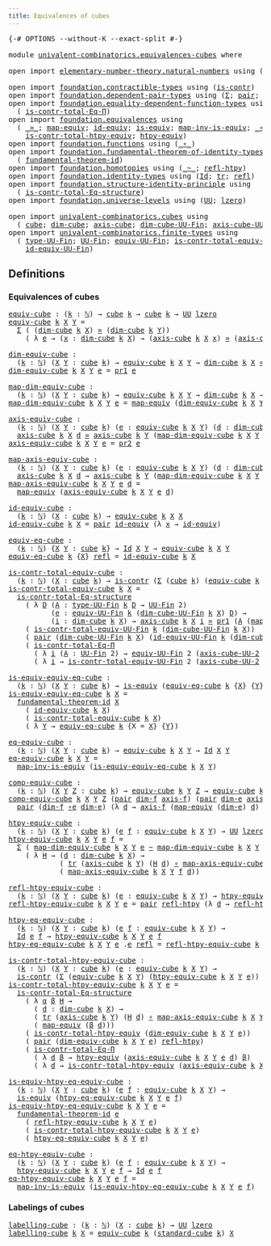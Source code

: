 ```yaml
---
title: Equivalences of cubes
---
```


<pre class="Agda"><a id="47" class="Symbol">{-#</a> <a id="51" class="Keyword">OPTIONS</a> <a id="59" class="Pragma">--without-K</a> <a id="71" class="Pragma">--exact-split</a> <a id="85" class="Symbol">#-}</a>

<a id="90" class="Keyword">module</a> <a id="97" href="univalent-combinatorics.equivalences-cubes.html" class="Module">univalent-combinatorics.equivalences-cubes</a> <a id="140" class="Keyword">where</a>

<a id="147" class="Keyword">open</a> <a id="152" class="Keyword">import</a> <a id="159" href="elementary-number-theory.natural-numbers.html" class="Module">elementary-number-theory.natural-numbers</a> <a id="200" class="Keyword">using</a> <a id="206" class="Symbol">(</a><a id="207" href="elementary-number-theory.natural-numbers.html#1530" class="Datatype">ℕ</a><a id="208" class="Symbol">;</a> <a id="210" href="elementary-number-theory.natural-numbers.html#1551" class="InductiveConstructor">zero-ℕ</a><a id="216" class="Symbol">;</a> <a id="218" href="elementary-number-theory.natural-numbers.html#1564" class="InductiveConstructor">succ-ℕ</a><a id="224" class="Symbol">)</a>

<a id="227" class="Keyword">open</a> <a id="232" class="Keyword">import</a> <a id="239" href="foundation.contractible-types.html" class="Module">foundation.contractible-types</a> <a id="269" class="Keyword">using</a> <a id="275" class="Symbol">(</a><a id="276" href="foundation-core.contractible-types.html#1006" class="Function">is-contr</a><a id="284" class="Symbol">)</a>
<a id="286" class="Keyword">open</a> <a id="291" class="Keyword">import</a> <a id="298" href="foundation.dependent-pair-types.html" class="Module">foundation.dependent-pair-types</a> <a id="330" class="Keyword">using</a> <a id="336" class="Symbol">(</a><a id="337" href="foundation-core.dependent-pair-types.html#515" class="Record">Σ</a><a id="338" class="Symbol">;</a> <a id="340" href="foundation-core.dependent-pair-types.html#588" class="InductiveConstructor">pair</a><a id="344" class="Symbol">;</a> <a id="346" href="foundation-core.dependent-pair-types.html#605" class="Field">pr1</a><a id="349" class="Symbol">;</a> <a id="351" href="foundation-core.dependent-pair-types.html#617" class="Field">pr2</a><a id="354" class="Symbol">)</a>
<a id="356" class="Keyword">open</a> <a id="361" class="Keyword">import</a> <a id="368" href="foundation.equality-dependent-function-types.html" class="Module">foundation.equality-dependent-function-types</a> <a id="413" class="Keyword">using</a>
  <a id="421" class="Symbol">(</a> <a id="423" href="foundation.equality-dependent-function-types.html#1031" class="Function">is-contr-total-Eq-Π</a><a id="442" class="Symbol">)</a>
<a id="444" class="Keyword">open</a> <a id="449" class="Keyword">import</a> <a id="456" href="foundation.equivalences.html" class="Module">foundation.equivalences</a> <a id="480" class="Keyword">using</a>
  <a id="488" class="Symbol">(</a> <a id="490" href="foundation-core.equivalences.html#1621" class="Function Operator">_≃_</a><a id="493" class="Symbol">;</a> <a id="495" href="foundation-core.equivalences.html#1821" class="Function">map-equiv</a><a id="504" class="Symbol">;</a> <a id="506" href="foundation-core.equivalences.html#2494" class="Function">id-equiv</a><a id="514" class="Symbol">;</a> <a id="516" href="foundation-core.equivalences.html#1556" class="Function">is-equiv</a><a id="524" class="Symbol">;</a> <a id="526" href="foundation-core.equivalences.html#4187" class="Function">map-inv-is-equiv</a><a id="542" class="Symbol">;</a> <a id="544" href="foundation-core.equivalences.html#7869" class="Function Operator">_∘e_</a><a id="548" class="Symbol">;</a>
    <a id="554" href="foundation.equivalences.html#12293" class="Function">is-contr-total-htpy-equiv</a><a id="579" class="Symbol">;</a> <a id="581" href="foundation.equivalences.html#11882" class="Function">htpy-equiv</a><a id="591" class="Symbol">)</a>
<a id="593" class="Keyword">open</a> <a id="598" class="Keyword">import</a> <a id="605" href="foundation.functions.html" class="Module">foundation.functions</a> <a id="626" class="Keyword">using</a> <a id="632" class="Symbol">(</a><a id="633" href="foundation-core.functions.html#420" class="Function Operator">_∘_</a><a id="636" class="Symbol">)</a>
<a id="638" class="Keyword">open</a> <a id="643" class="Keyword">import</a> <a id="650" href="foundation.fundamental-theorem-of-identity-types.html" class="Module">foundation.fundamental-theorem-of-identity-types</a> <a id="699" class="Keyword">using</a>
  <a id="707" class="Symbol">(</a> <a id="709" href="foundation-core.fundamental-theorem-of-identity-types.html#1904" class="Function">fundamental-theorem-id</a><a id="731" class="Symbol">)</a>
<a id="733" class="Keyword">open</a> <a id="738" class="Keyword">import</a> <a id="745" href="foundation.homotopies.html" class="Module">foundation.homotopies</a> <a id="767" class="Keyword">using</a> <a id="773" class="Symbol">(</a><a id="774" href="foundation-core.homotopies.html#627" class="Function Operator">_~_</a><a id="777" class="Symbol">;</a> <a id="779" href="foundation-core.homotopies.html#741" class="Function">refl-htpy</a><a id="788" class="Symbol">)</a>
<a id="790" class="Keyword">open</a> <a id="795" class="Keyword">import</a> <a id="802" href="foundation.identity-types.html" class="Module">foundation.identity-types</a> <a id="828" class="Keyword">using</a> <a id="834" class="Symbol">(</a><a id="835" href="foundation-core.identity-types.html#1767" class="Datatype">Id</a><a id="837" class="Symbol">;</a> <a id="839" href="foundation-core.identity-types.html#5702" class="Function">tr</a><a id="841" class="Symbol">;</a> <a id="843" href="foundation-core.identity-types.html#1820" class="InductiveConstructor">refl</a><a id="847" class="Symbol">)</a>
<a id="849" class="Keyword">open</a> <a id="854" class="Keyword">import</a> <a id="861" href="foundation.structure-identity-principle.html" class="Module">foundation.structure-identity-principle</a> <a id="901" class="Keyword">using</a>
  <a id="909" class="Symbol">(</a> <a id="911" href="foundation.structure-identity-principle.html#1355" class="Function">is-contr-total-Eq-structure</a><a id="938" class="Symbol">)</a>
<a id="940" class="Keyword">open</a> <a id="945" class="Keyword">import</a> <a id="952" href="foundation.universe-levels.html" class="Module">foundation.universe-levels</a> <a id="979" class="Keyword">using</a> <a id="985" class="Symbol">(</a><a id="986" href="foundation-core.universe-levels.html#235" class="Primitive">UU</a><a id="988" class="Symbol">;</a> <a id="990" href="Agda.Primitive.html#764" class="Primitive">lzero</a><a id="995" class="Symbol">)</a>

<a id="998" class="Keyword">open</a> <a id="1003" class="Keyword">import</a> <a id="1010" href="univalent-combinatorics.cubes.html" class="Module">univalent-combinatorics.cubes</a> <a id="1040" class="Keyword">using</a>
  <a id="1048" class="Symbol">(</a> <a id="1050" href="univalent-combinatorics.cubes.html#715" class="Function">cube</a><a id="1054" class="Symbol">;</a> <a id="1056" href="univalent-combinatorics.cubes.html#901" class="Function">dim-cube</a><a id="1064" class="Symbol">;</a> <a id="1066" href="univalent-combinatorics.cubes.html#1411" class="Function">axis-cube</a><a id="1075" class="Symbol">;</a> <a id="1077" href="univalent-combinatorics.cubes.html#845" class="Function">dim-cube-UU-Fin</a><a id="1092" class="Symbol">;</a> <a id="1094" href="univalent-combinatorics.cubes.html#1346" class="Function">axis-cube-UU-2</a><a id="1108" class="Symbol">;</a> <a id="1110" href="univalent-combinatorics.cubes.html#2501" class="Function">standard-cube</a><a id="1123" class="Symbol">)</a>
<a id="1125" class="Keyword">open</a> <a id="1130" class="Keyword">import</a> <a id="1137" href="univalent-combinatorics.finite-types.html" class="Module">univalent-combinatorics.finite-types</a> <a id="1174" class="Keyword">using</a>
  <a id="1182" class="Symbol">(</a> <a id="1184" href="univalent-combinatorics.finite-types.html#5914" class="Function">type-UU-Fin</a><a id="1195" class="Symbol">;</a> <a id="1197" href="univalent-combinatorics.finite-types.html#5852" class="Function">UU-Fin</a><a id="1203" class="Symbol">;</a> <a id="1205" href="univalent-combinatorics.finite-types.html#22462" class="Function">equiv-UU-Fin</a><a id="1217" class="Symbol">;</a> <a id="1219" href="univalent-combinatorics.finite-types.html#22802" class="Function">is-contr-total-equiv-UU-Fin</a><a id="1246" class="Symbol">;</a>
    <a id="1252" href="univalent-combinatorics.finite-types.html#22558" class="Function">id-equiv-UU-Fin</a><a id="1267" class="Symbol">)</a>
</pre>
## Definitions

### Equivalences of cubes

<pre class="Agda"><a id="equiv-cube"></a><a id="1325" href="univalent-combinatorics.equivalences-cubes.html#1325" class="Function">equiv-cube</a> <a id="1336" class="Symbol">:</a> <a id="1338" class="Symbol">(</a><a id="1339" href="univalent-combinatorics.equivalences-cubes.html#1339" class="Bound">k</a> <a id="1341" class="Symbol">:</a> <a id="1343" href="elementary-number-theory.natural-numbers.html#1530" class="Datatype">ℕ</a><a id="1344" class="Symbol">)</a> <a id="1346" class="Symbol">→</a> <a id="1348" href="univalent-combinatorics.cubes.html#715" class="Function">cube</a> <a id="1353" href="univalent-combinatorics.equivalences-cubes.html#1339" class="Bound">k</a> <a id="1355" class="Symbol">→</a> <a id="1357" href="univalent-combinatorics.cubes.html#715" class="Function">cube</a> <a id="1362" href="univalent-combinatorics.equivalences-cubes.html#1339" class="Bound">k</a> <a id="1364" class="Symbol">→</a> <a id="1366" href="foundation-core.universe-levels.html#235" class="Primitive">UU</a> <a id="1369" href="Agda.Primitive.html#764" class="Primitive">lzero</a>
<a id="1375" href="univalent-combinatorics.equivalences-cubes.html#1325" class="Function">equiv-cube</a> <a id="1386" href="univalent-combinatorics.equivalences-cubes.html#1386" class="Bound">k</a> <a id="1388" href="univalent-combinatorics.equivalences-cubes.html#1388" class="Bound">X</a> <a id="1390" href="univalent-combinatorics.equivalences-cubes.html#1390" class="Bound">Y</a> <a id="1392" class="Symbol">=</a>
  <a id="1396" href="foundation-core.dependent-pair-types.html#515" class="Record">Σ</a> <a id="1398" class="Symbol">(</a> <a id="1400" class="Symbol">(</a><a id="1401" href="univalent-combinatorics.cubes.html#901" class="Function">dim-cube</a> <a id="1410" href="univalent-combinatorics.equivalences-cubes.html#1386" class="Bound">k</a> <a id="1412" href="univalent-combinatorics.equivalences-cubes.html#1388" class="Bound">X</a><a id="1413" class="Symbol">)</a> <a id="1415" href="foundation-core.equivalences.html#1621" class="Function Operator">≃</a> <a id="1417" class="Symbol">(</a><a id="1418" href="univalent-combinatorics.cubes.html#901" class="Function">dim-cube</a> <a id="1427" href="univalent-combinatorics.equivalences-cubes.html#1386" class="Bound">k</a> <a id="1429" href="univalent-combinatorics.equivalences-cubes.html#1390" class="Bound">Y</a><a id="1430" class="Symbol">))</a>
    <a id="1437" class="Symbol">(</a> <a id="1439" class="Symbol">λ</a> <a id="1441" href="univalent-combinatorics.equivalences-cubes.html#1441" class="Bound">e</a> <a id="1443" class="Symbol">→</a> <a id="1445" class="Symbol">(</a><a id="1446" href="univalent-combinatorics.equivalences-cubes.html#1446" class="Bound">x</a> <a id="1448" class="Symbol">:</a> <a id="1450" href="univalent-combinatorics.cubes.html#901" class="Function">dim-cube</a> <a id="1459" href="univalent-combinatorics.equivalences-cubes.html#1386" class="Bound">k</a> <a id="1461" href="univalent-combinatorics.equivalences-cubes.html#1388" class="Bound">X</a><a id="1462" class="Symbol">)</a> <a id="1464" class="Symbol">→</a> <a id="1466" class="Symbol">(</a><a id="1467" href="univalent-combinatorics.cubes.html#1411" class="Function">axis-cube</a> <a id="1477" href="univalent-combinatorics.equivalences-cubes.html#1386" class="Bound">k</a> <a id="1479" href="univalent-combinatorics.equivalences-cubes.html#1388" class="Bound">X</a> <a id="1481" href="univalent-combinatorics.equivalences-cubes.html#1446" class="Bound">x</a><a id="1482" class="Symbol">)</a> <a id="1484" href="foundation-core.equivalences.html#1621" class="Function Operator">≃</a> <a id="1486" class="Symbol">(</a><a id="1487" href="univalent-combinatorics.cubes.html#1411" class="Function">axis-cube</a> <a id="1497" href="univalent-combinatorics.equivalences-cubes.html#1386" class="Bound">k</a> <a id="1499" href="univalent-combinatorics.equivalences-cubes.html#1390" class="Bound">Y</a> <a id="1501" class="Symbol">(</a><a id="1502" href="foundation-core.equivalences.html#1821" class="Function">map-equiv</a> <a id="1512" href="univalent-combinatorics.equivalences-cubes.html#1441" class="Bound">e</a> <a id="1514" href="univalent-combinatorics.equivalences-cubes.html#1446" class="Bound">x</a><a id="1515" class="Symbol">)))</a>

<a id="dim-equiv-cube"></a><a id="1520" href="univalent-combinatorics.equivalences-cubes.html#1520" class="Function">dim-equiv-cube</a> <a id="1535" class="Symbol">:</a>
  <a id="1539" class="Symbol">(</a><a id="1540" href="univalent-combinatorics.equivalences-cubes.html#1540" class="Bound">k</a> <a id="1542" class="Symbol">:</a> <a id="1544" href="elementary-number-theory.natural-numbers.html#1530" class="Datatype">ℕ</a><a id="1545" class="Symbol">)</a> <a id="1547" class="Symbol">(</a><a id="1548" href="univalent-combinatorics.equivalences-cubes.html#1548" class="Bound">X</a> <a id="1550" href="univalent-combinatorics.equivalences-cubes.html#1550" class="Bound">Y</a> <a id="1552" class="Symbol">:</a> <a id="1554" href="univalent-combinatorics.cubes.html#715" class="Function">cube</a> <a id="1559" href="univalent-combinatorics.equivalences-cubes.html#1540" class="Bound">k</a><a id="1560" class="Symbol">)</a> <a id="1562" class="Symbol">→</a> <a id="1564" href="univalent-combinatorics.equivalences-cubes.html#1325" class="Function">equiv-cube</a> <a id="1575" href="univalent-combinatorics.equivalences-cubes.html#1540" class="Bound">k</a> <a id="1577" href="univalent-combinatorics.equivalences-cubes.html#1548" class="Bound">X</a> <a id="1579" href="univalent-combinatorics.equivalences-cubes.html#1550" class="Bound">Y</a> <a id="1581" class="Symbol">→</a> <a id="1583" href="univalent-combinatorics.cubes.html#901" class="Function">dim-cube</a> <a id="1592" href="univalent-combinatorics.equivalences-cubes.html#1540" class="Bound">k</a> <a id="1594" href="univalent-combinatorics.equivalences-cubes.html#1548" class="Bound">X</a> <a id="1596" href="foundation-core.equivalences.html#1621" class="Function Operator">≃</a> <a id="1598" href="univalent-combinatorics.cubes.html#901" class="Function">dim-cube</a> <a id="1607" href="univalent-combinatorics.equivalences-cubes.html#1540" class="Bound">k</a> <a id="1609" href="univalent-combinatorics.equivalences-cubes.html#1550" class="Bound">Y</a>
<a id="1611" href="univalent-combinatorics.equivalences-cubes.html#1520" class="Function">dim-equiv-cube</a> <a id="1626" href="univalent-combinatorics.equivalences-cubes.html#1626" class="Bound">k</a> <a id="1628" href="univalent-combinatorics.equivalences-cubes.html#1628" class="Bound">X</a> <a id="1630" href="univalent-combinatorics.equivalences-cubes.html#1630" class="Bound">Y</a> <a id="1632" href="univalent-combinatorics.equivalences-cubes.html#1632" class="Bound">e</a> <a id="1634" class="Symbol">=</a> <a id="1636" href="foundation-core.dependent-pair-types.html#605" class="Field">pr1</a> <a id="1640" href="univalent-combinatorics.equivalences-cubes.html#1632" class="Bound">e</a>

<a id="map-dim-equiv-cube"></a><a id="1643" href="univalent-combinatorics.equivalences-cubes.html#1643" class="Function">map-dim-equiv-cube</a> <a id="1662" class="Symbol">:</a>
  <a id="1666" class="Symbol">(</a><a id="1667" href="univalent-combinatorics.equivalences-cubes.html#1667" class="Bound">k</a> <a id="1669" class="Symbol">:</a> <a id="1671" href="elementary-number-theory.natural-numbers.html#1530" class="Datatype">ℕ</a><a id="1672" class="Symbol">)</a> <a id="1674" class="Symbol">(</a><a id="1675" href="univalent-combinatorics.equivalences-cubes.html#1675" class="Bound">X</a> <a id="1677" href="univalent-combinatorics.equivalences-cubes.html#1677" class="Bound">Y</a> <a id="1679" class="Symbol">:</a> <a id="1681" href="univalent-combinatorics.cubes.html#715" class="Function">cube</a> <a id="1686" href="univalent-combinatorics.equivalences-cubes.html#1667" class="Bound">k</a><a id="1687" class="Symbol">)</a> <a id="1689" class="Symbol">→</a> <a id="1691" href="univalent-combinatorics.equivalences-cubes.html#1325" class="Function">equiv-cube</a> <a id="1702" href="univalent-combinatorics.equivalences-cubes.html#1667" class="Bound">k</a> <a id="1704" href="univalent-combinatorics.equivalences-cubes.html#1675" class="Bound">X</a> <a id="1706" href="univalent-combinatorics.equivalences-cubes.html#1677" class="Bound">Y</a> <a id="1708" class="Symbol">→</a> <a id="1710" href="univalent-combinatorics.cubes.html#901" class="Function">dim-cube</a> <a id="1719" href="univalent-combinatorics.equivalences-cubes.html#1667" class="Bound">k</a> <a id="1721" href="univalent-combinatorics.equivalences-cubes.html#1675" class="Bound">X</a> <a id="1723" class="Symbol">→</a> <a id="1725" href="univalent-combinatorics.cubes.html#901" class="Function">dim-cube</a> <a id="1734" href="univalent-combinatorics.equivalences-cubes.html#1667" class="Bound">k</a> <a id="1736" href="univalent-combinatorics.equivalences-cubes.html#1677" class="Bound">Y</a>
<a id="1738" href="univalent-combinatorics.equivalences-cubes.html#1643" class="Function">map-dim-equiv-cube</a> <a id="1757" href="univalent-combinatorics.equivalences-cubes.html#1757" class="Bound">k</a> <a id="1759" href="univalent-combinatorics.equivalences-cubes.html#1759" class="Bound">X</a> <a id="1761" href="univalent-combinatorics.equivalences-cubes.html#1761" class="Bound">Y</a> <a id="1763" href="univalent-combinatorics.equivalences-cubes.html#1763" class="Bound">e</a> <a id="1765" class="Symbol">=</a> <a id="1767" href="foundation-core.equivalences.html#1821" class="Function">map-equiv</a> <a id="1777" class="Symbol">(</a><a id="1778" href="univalent-combinatorics.equivalences-cubes.html#1520" class="Function">dim-equiv-cube</a> <a id="1793" href="univalent-combinatorics.equivalences-cubes.html#1757" class="Bound">k</a> <a id="1795" href="univalent-combinatorics.equivalences-cubes.html#1759" class="Bound">X</a> <a id="1797" href="univalent-combinatorics.equivalences-cubes.html#1761" class="Bound">Y</a> <a id="1799" href="univalent-combinatorics.equivalences-cubes.html#1763" class="Bound">e</a><a id="1800" class="Symbol">)</a>

<a id="axis-equiv-cube"></a><a id="1803" href="univalent-combinatorics.equivalences-cubes.html#1803" class="Function">axis-equiv-cube</a> <a id="1819" class="Symbol">:</a>
  <a id="1823" class="Symbol">(</a><a id="1824" href="univalent-combinatorics.equivalences-cubes.html#1824" class="Bound">k</a> <a id="1826" class="Symbol">:</a> <a id="1828" href="elementary-number-theory.natural-numbers.html#1530" class="Datatype">ℕ</a><a id="1829" class="Symbol">)</a> <a id="1831" class="Symbol">(</a><a id="1832" href="univalent-combinatorics.equivalences-cubes.html#1832" class="Bound">X</a> <a id="1834" href="univalent-combinatorics.equivalences-cubes.html#1834" class="Bound">Y</a> <a id="1836" class="Symbol">:</a> <a id="1838" href="univalent-combinatorics.cubes.html#715" class="Function">cube</a> <a id="1843" href="univalent-combinatorics.equivalences-cubes.html#1824" class="Bound">k</a><a id="1844" class="Symbol">)</a> <a id="1846" class="Symbol">(</a><a id="1847" href="univalent-combinatorics.equivalences-cubes.html#1847" class="Bound">e</a> <a id="1849" class="Symbol">:</a> <a id="1851" href="univalent-combinatorics.equivalences-cubes.html#1325" class="Function">equiv-cube</a> <a id="1862" href="univalent-combinatorics.equivalences-cubes.html#1824" class="Bound">k</a> <a id="1864" href="univalent-combinatorics.equivalences-cubes.html#1832" class="Bound">X</a> <a id="1866" href="univalent-combinatorics.equivalences-cubes.html#1834" class="Bound">Y</a><a id="1867" class="Symbol">)</a> <a id="1869" class="Symbol">(</a><a id="1870" href="univalent-combinatorics.equivalences-cubes.html#1870" class="Bound">d</a> <a id="1872" class="Symbol">:</a> <a id="1874" href="univalent-combinatorics.cubes.html#901" class="Function">dim-cube</a> <a id="1883" href="univalent-combinatorics.equivalences-cubes.html#1824" class="Bound">k</a> <a id="1885" href="univalent-combinatorics.equivalences-cubes.html#1832" class="Bound">X</a><a id="1886" class="Symbol">)</a> <a id="1888" class="Symbol">→</a>
  <a id="1892" href="univalent-combinatorics.cubes.html#1411" class="Function">axis-cube</a> <a id="1902" href="univalent-combinatorics.equivalences-cubes.html#1824" class="Bound">k</a> <a id="1904" href="univalent-combinatorics.equivalences-cubes.html#1832" class="Bound">X</a> <a id="1906" href="univalent-combinatorics.equivalences-cubes.html#1870" class="Bound">d</a> <a id="1908" href="foundation-core.equivalences.html#1621" class="Function Operator">≃</a> <a id="1910" href="univalent-combinatorics.cubes.html#1411" class="Function">axis-cube</a> <a id="1920" href="univalent-combinatorics.equivalences-cubes.html#1824" class="Bound">k</a> <a id="1922" href="univalent-combinatorics.equivalences-cubes.html#1834" class="Bound">Y</a> <a id="1924" class="Symbol">(</a><a id="1925" href="univalent-combinatorics.equivalences-cubes.html#1643" class="Function">map-dim-equiv-cube</a> <a id="1944" href="univalent-combinatorics.equivalences-cubes.html#1824" class="Bound">k</a> <a id="1946" href="univalent-combinatorics.equivalences-cubes.html#1832" class="Bound">X</a> <a id="1948" href="univalent-combinatorics.equivalences-cubes.html#1834" class="Bound">Y</a> <a id="1950" href="univalent-combinatorics.equivalences-cubes.html#1847" class="Bound">e</a> <a id="1952" href="univalent-combinatorics.equivalences-cubes.html#1870" class="Bound">d</a><a id="1953" class="Symbol">)</a>
<a id="1955" href="univalent-combinatorics.equivalences-cubes.html#1803" class="Function">axis-equiv-cube</a> <a id="1971" href="univalent-combinatorics.equivalences-cubes.html#1971" class="Bound">k</a> <a id="1973" href="univalent-combinatorics.equivalences-cubes.html#1973" class="Bound">X</a> <a id="1975" href="univalent-combinatorics.equivalences-cubes.html#1975" class="Bound">Y</a> <a id="1977" href="univalent-combinatorics.equivalences-cubes.html#1977" class="Bound">e</a> <a id="1979" class="Symbol">=</a> <a id="1981" href="foundation-core.dependent-pair-types.html#617" class="Field">pr2</a> <a id="1985" href="univalent-combinatorics.equivalences-cubes.html#1977" class="Bound">e</a>

<a id="map-axis-equiv-cube"></a><a id="1988" href="univalent-combinatorics.equivalences-cubes.html#1988" class="Function">map-axis-equiv-cube</a> <a id="2008" class="Symbol">:</a>
  <a id="2012" class="Symbol">(</a><a id="2013" href="univalent-combinatorics.equivalences-cubes.html#2013" class="Bound">k</a> <a id="2015" class="Symbol">:</a> <a id="2017" href="elementary-number-theory.natural-numbers.html#1530" class="Datatype">ℕ</a><a id="2018" class="Symbol">)</a> <a id="2020" class="Symbol">(</a><a id="2021" href="univalent-combinatorics.equivalences-cubes.html#2021" class="Bound">X</a> <a id="2023" href="univalent-combinatorics.equivalences-cubes.html#2023" class="Bound">Y</a> <a id="2025" class="Symbol">:</a> <a id="2027" href="univalent-combinatorics.cubes.html#715" class="Function">cube</a> <a id="2032" href="univalent-combinatorics.equivalences-cubes.html#2013" class="Bound">k</a><a id="2033" class="Symbol">)</a> <a id="2035" class="Symbol">(</a><a id="2036" href="univalent-combinatorics.equivalences-cubes.html#2036" class="Bound">e</a> <a id="2038" class="Symbol">:</a> <a id="2040" href="univalent-combinatorics.equivalences-cubes.html#1325" class="Function">equiv-cube</a> <a id="2051" href="univalent-combinatorics.equivalences-cubes.html#2013" class="Bound">k</a> <a id="2053" href="univalent-combinatorics.equivalences-cubes.html#2021" class="Bound">X</a> <a id="2055" href="univalent-combinatorics.equivalences-cubes.html#2023" class="Bound">Y</a><a id="2056" class="Symbol">)</a> <a id="2058" class="Symbol">(</a><a id="2059" href="univalent-combinatorics.equivalences-cubes.html#2059" class="Bound">d</a> <a id="2061" class="Symbol">:</a> <a id="2063" href="univalent-combinatorics.cubes.html#901" class="Function">dim-cube</a> <a id="2072" href="univalent-combinatorics.equivalences-cubes.html#2013" class="Bound">k</a> <a id="2074" href="univalent-combinatorics.equivalences-cubes.html#2021" class="Bound">X</a><a id="2075" class="Symbol">)</a> <a id="2077" class="Symbol">→</a>
  <a id="2081" href="univalent-combinatorics.cubes.html#1411" class="Function">axis-cube</a> <a id="2091" href="univalent-combinatorics.equivalences-cubes.html#2013" class="Bound">k</a> <a id="2093" href="univalent-combinatorics.equivalences-cubes.html#2021" class="Bound">X</a> <a id="2095" href="univalent-combinatorics.equivalences-cubes.html#2059" class="Bound">d</a> <a id="2097" class="Symbol">→</a> <a id="2099" href="univalent-combinatorics.cubes.html#1411" class="Function">axis-cube</a> <a id="2109" href="univalent-combinatorics.equivalences-cubes.html#2013" class="Bound">k</a> <a id="2111" href="univalent-combinatorics.equivalences-cubes.html#2023" class="Bound">Y</a> <a id="2113" class="Symbol">(</a><a id="2114" href="univalent-combinatorics.equivalences-cubes.html#1643" class="Function">map-dim-equiv-cube</a> <a id="2133" href="univalent-combinatorics.equivalences-cubes.html#2013" class="Bound">k</a> <a id="2135" href="univalent-combinatorics.equivalences-cubes.html#2021" class="Bound">X</a> <a id="2137" href="univalent-combinatorics.equivalences-cubes.html#2023" class="Bound">Y</a> <a id="2139" href="univalent-combinatorics.equivalences-cubes.html#2036" class="Bound">e</a> <a id="2141" href="univalent-combinatorics.equivalences-cubes.html#2059" class="Bound">d</a><a id="2142" class="Symbol">)</a>
<a id="2144" href="univalent-combinatorics.equivalences-cubes.html#1988" class="Function">map-axis-equiv-cube</a> <a id="2164" href="univalent-combinatorics.equivalences-cubes.html#2164" class="Bound">k</a> <a id="2166" href="univalent-combinatorics.equivalences-cubes.html#2166" class="Bound">X</a> <a id="2168" href="univalent-combinatorics.equivalences-cubes.html#2168" class="Bound">Y</a> <a id="2170" href="univalent-combinatorics.equivalences-cubes.html#2170" class="Bound">e</a> <a id="2172" href="univalent-combinatorics.equivalences-cubes.html#2172" class="Bound">d</a> <a id="2174" class="Symbol">=</a>
  <a id="2178" href="foundation-core.equivalences.html#1821" class="Function">map-equiv</a> <a id="2188" class="Symbol">(</a><a id="2189" href="univalent-combinatorics.equivalences-cubes.html#1803" class="Function">axis-equiv-cube</a> <a id="2205" href="univalent-combinatorics.equivalences-cubes.html#2164" class="Bound">k</a> <a id="2207" href="univalent-combinatorics.equivalences-cubes.html#2166" class="Bound">X</a> <a id="2209" href="univalent-combinatorics.equivalences-cubes.html#2168" class="Bound">Y</a> <a id="2211" href="univalent-combinatorics.equivalences-cubes.html#2170" class="Bound">e</a> <a id="2213" href="univalent-combinatorics.equivalences-cubes.html#2172" class="Bound">d</a><a id="2214" class="Symbol">)</a>

<a id="id-equiv-cube"></a><a id="2217" href="univalent-combinatorics.equivalences-cubes.html#2217" class="Function">id-equiv-cube</a> <a id="2231" class="Symbol">:</a>
  <a id="2235" class="Symbol">(</a><a id="2236" href="univalent-combinatorics.equivalences-cubes.html#2236" class="Bound">k</a> <a id="2238" class="Symbol">:</a> <a id="2240" href="elementary-number-theory.natural-numbers.html#1530" class="Datatype">ℕ</a><a id="2241" class="Symbol">)</a> <a id="2243" class="Symbol">(</a><a id="2244" href="univalent-combinatorics.equivalences-cubes.html#2244" class="Bound">X</a> <a id="2246" class="Symbol">:</a> <a id="2248" href="univalent-combinatorics.cubes.html#715" class="Function">cube</a> <a id="2253" href="univalent-combinatorics.equivalences-cubes.html#2236" class="Bound">k</a><a id="2254" class="Symbol">)</a> <a id="2256" class="Symbol">→</a> <a id="2258" href="univalent-combinatorics.equivalences-cubes.html#1325" class="Function">equiv-cube</a> <a id="2269" href="univalent-combinatorics.equivalences-cubes.html#2236" class="Bound">k</a> <a id="2271" href="univalent-combinatorics.equivalences-cubes.html#2244" class="Bound">X</a> <a id="2273" href="univalent-combinatorics.equivalences-cubes.html#2244" class="Bound">X</a>
<a id="2275" href="univalent-combinatorics.equivalences-cubes.html#2217" class="Function">id-equiv-cube</a> <a id="2289" href="univalent-combinatorics.equivalences-cubes.html#2289" class="Bound">k</a> <a id="2291" href="univalent-combinatorics.equivalences-cubes.html#2291" class="Bound">X</a> <a id="2293" class="Symbol">=</a> <a id="2295" href="foundation-core.dependent-pair-types.html#588" class="InductiveConstructor">pair</a> <a id="2300" href="foundation-core.equivalences.html#2494" class="Function">id-equiv</a> <a id="2309" class="Symbol">(λ</a> <a id="2312" href="univalent-combinatorics.equivalences-cubes.html#2312" class="Bound">x</a> <a id="2314" class="Symbol">→</a> <a id="2316" href="foundation-core.equivalences.html#2494" class="Function">id-equiv</a><a id="2324" class="Symbol">)</a>

<a id="equiv-eq-cube"></a><a id="2327" href="univalent-combinatorics.equivalences-cubes.html#2327" class="Function">equiv-eq-cube</a> <a id="2341" class="Symbol">:</a>
  <a id="2345" class="Symbol">(</a><a id="2346" href="univalent-combinatorics.equivalences-cubes.html#2346" class="Bound">k</a> <a id="2348" class="Symbol">:</a> <a id="2350" href="elementary-number-theory.natural-numbers.html#1530" class="Datatype">ℕ</a><a id="2351" class="Symbol">)</a> <a id="2353" class="Symbol">{</a><a id="2354" href="univalent-combinatorics.equivalences-cubes.html#2354" class="Bound">X</a> <a id="2356" href="univalent-combinatorics.equivalences-cubes.html#2356" class="Bound">Y</a> <a id="2358" class="Symbol">:</a> <a id="2360" href="univalent-combinatorics.cubes.html#715" class="Function">cube</a> <a id="2365" href="univalent-combinatorics.equivalences-cubes.html#2346" class="Bound">k</a><a id="2366" class="Symbol">}</a> <a id="2368" class="Symbol">→</a> <a id="2370" href="foundation-core.identity-types.html#1767" class="Datatype">Id</a> <a id="2373" href="univalent-combinatorics.equivalences-cubes.html#2354" class="Bound">X</a> <a id="2375" href="univalent-combinatorics.equivalences-cubes.html#2356" class="Bound">Y</a> <a id="2377" class="Symbol">→</a> <a id="2379" href="univalent-combinatorics.equivalences-cubes.html#1325" class="Function">equiv-cube</a> <a id="2390" href="univalent-combinatorics.equivalences-cubes.html#2346" class="Bound">k</a> <a id="2392" href="univalent-combinatorics.equivalences-cubes.html#2354" class="Bound">X</a> <a id="2394" href="univalent-combinatorics.equivalences-cubes.html#2356" class="Bound">Y</a>
<a id="2396" href="univalent-combinatorics.equivalences-cubes.html#2327" class="Function">equiv-eq-cube</a> <a id="2410" href="univalent-combinatorics.equivalences-cubes.html#2410" class="Bound">k</a> <a id="2412" class="Symbol">{</a><a id="2413" href="univalent-combinatorics.equivalences-cubes.html#2413" class="Bound">X</a><a id="2414" class="Symbol">}</a> <a id="2416" href="foundation-core.identity-types.html#1820" class="InductiveConstructor">refl</a> <a id="2421" class="Symbol">=</a> <a id="2423" href="univalent-combinatorics.equivalences-cubes.html#2217" class="Function">id-equiv-cube</a> <a id="2437" href="univalent-combinatorics.equivalences-cubes.html#2410" class="Bound">k</a> <a id="2439" href="univalent-combinatorics.equivalences-cubes.html#2413" class="Bound">X</a>

<a id="is-contr-total-equiv-cube"></a><a id="2442" href="univalent-combinatorics.equivalences-cubes.html#2442" class="Function">is-contr-total-equiv-cube</a> <a id="2468" class="Symbol">:</a>
  <a id="2472" class="Symbol">(</a><a id="2473" href="univalent-combinatorics.equivalences-cubes.html#2473" class="Bound">k</a> <a id="2475" class="Symbol">:</a> <a id="2477" href="elementary-number-theory.natural-numbers.html#1530" class="Datatype">ℕ</a><a id="2478" class="Symbol">)</a> <a id="2480" class="Symbol">(</a><a id="2481" href="univalent-combinatorics.equivalences-cubes.html#2481" class="Bound">X</a> <a id="2483" class="Symbol">:</a> <a id="2485" href="univalent-combinatorics.cubes.html#715" class="Function">cube</a> <a id="2490" href="univalent-combinatorics.equivalences-cubes.html#2473" class="Bound">k</a><a id="2491" class="Symbol">)</a> <a id="2493" class="Symbol">→</a> <a id="2495" href="foundation-core.contractible-types.html#1006" class="Function">is-contr</a> <a id="2504" class="Symbol">(</a><a id="2505" href="foundation-core.dependent-pair-types.html#515" class="Record">Σ</a> <a id="2507" class="Symbol">(</a><a id="2508" href="univalent-combinatorics.cubes.html#715" class="Function">cube</a> <a id="2513" href="univalent-combinatorics.equivalences-cubes.html#2473" class="Bound">k</a><a id="2514" class="Symbol">)</a> <a id="2516" class="Symbol">(</a><a id="2517" href="univalent-combinatorics.equivalences-cubes.html#1325" class="Function">equiv-cube</a> <a id="2528" href="univalent-combinatorics.equivalences-cubes.html#2473" class="Bound">k</a> <a id="2530" href="univalent-combinatorics.equivalences-cubes.html#2481" class="Bound">X</a><a id="2531" class="Symbol">))</a>
<a id="2534" href="univalent-combinatorics.equivalences-cubes.html#2442" class="Function">is-contr-total-equiv-cube</a> <a id="2560" href="univalent-combinatorics.equivalences-cubes.html#2560" class="Bound">k</a> <a id="2562" href="univalent-combinatorics.equivalences-cubes.html#2562" class="Bound">X</a> <a id="2564" class="Symbol">=</a>
  <a id="2568" href="foundation.structure-identity-principle.html#1355" class="Function">is-contr-total-Eq-structure</a>
    <a id="2600" class="Symbol">(</a> <a id="2602" class="Symbol">λ</a> <a id="2604" href="univalent-combinatorics.equivalences-cubes.html#2604" class="Bound">D</a> <a id="2606" class="Symbol">(</a><a id="2607" href="univalent-combinatorics.equivalences-cubes.html#2607" class="Bound">A</a> <a id="2609" class="Symbol">:</a> <a id="2611" href="univalent-combinatorics.finite-types.html#5914" class="Function">type-UU-Fin</a> <a id="2623" href="univalent-combinatorics.equivalences-cubes.html#2560" class="Bound">k</a> <a id="2625" href="univalent-combinatorics.equivalences-cubes.html#2604" class="Bound">D</a> <a id="2627" class="Symbol">→</a> <a id="2629" href="univalent-combinatorics.finite-types.html#5852" class="Function">UU-Fin</a> <a id="2636" class="Number">2</a><a id="2637" class="Symbol">)</a>
          <a id="2649" class="Symbol">(</a><a id="2650" href="univalent-combinatorics.equivalences-cubes.html#2650" class="Bound">e</a> <a id="2652" class="Symbol">:</a> <a id="2654" href="univalent-combinatorics.finite-types.html#22462" class="Function">equiv-UU-Fin</a> <a id="2667" href="univalent-combinatorics.equivalences-cubes.html#2560" class="Bound">k</a> <a id="2669" class="Symbol">(</a><a id="2670" href="univalent-combinatorics.cubes.html#845" class="Function">dim-cube-UU-Fin</a> <a id="2686" href="univalent-combinatorics.equivalences-cubes.html#2560" class="Bound">k</a> <a id="2688" href="univalent-combinatorics.equivalences-cubes.html#2562" class="Bound">X</a><a id="2689" class="Symbol">)</a> <a id="2691" href="univalent-combinatorics.equivalences-cubes.html#2604" class="Bound">D</a><a id="2692" class="Symbol">)</a> <a id="2694" class="Symbol">→</a>
          <a id="2706" class="Symbol">(</a><a id="2707" href="univalent-combinatorics.equivalences-cubes.html#2707" class="Bound">i</a> <a id="2709" class="Symbol">:</a> <a id="2711" href="univalent-combinatorics.cubes.html#901" class="Function">dim-cube</a> <a id="2720" href="univalent-combinatorics.equivalences-cubes.html#2560" class="Bound">k</a> <a id="2722" href="univalent-combinatorics.equivalences-cubes.html#2562" class="Bound">X</a><a id="2723" class="Symbol">)</a> <a id="2725" class="Symbol">→</a> <a id="2727" href="univalent-combinatorics.cubes.html#1411" class="Function">axis-cube</a> <a id="2737" href="univalent-combinatorics.equivalences-cubes.html#2560" class="Bound">k</a> <a id="2739" href="univalent-combinatorics.equivalences-cubes.html#2562" class="Bound">X</a> <a id="2741" href="univalent-combinatorics.equivalences-cubes.html#2707" class="Bound">i</a> <a id="2743" href="foundation-core.equivalences.html#1621" class="Function Operator">≃</a> <a id="2745" href="foundation-core.dependent-pair-types.html#605" class="Field">pr1</a> <a id="2749" class="Symbol">(</a><a id="2750" href="univalent-combinatorics.equivalences-cubes.html#2607" class="Bound">A</a> <a id="2752" class="Symbol">(</a><a id="2753" href="foundation-core.equivalences.html#1821" class="Function">map-equiv</a> <a id="2763" href="univalent-combinatorics.equivalences-cubes.html#2650" class="Bound">e</a> <a id="2765" href="univalent-combinatorics.equivalences-cubes.html#2707" class="Bound">i</a><a id="2766" class="Symbol">)))</a>
    <a id="2774" class="Symbol">(</a> <a id="2776" href="univalent-combinatorics.finite-types.html#22802" class="Function">is-contr-total-equiv-UU-Fin</a> <a id="2804" href="univalent-combinatorics.equivalences-cubes.html#2560" class="Bound">k</a> <a id="2806" class="Symbol">(</a><a id="2807" href="univalent-combinatorics.cubes.html#845" class="Function">dim-cube-UU-Fin</a> <a id="2823" href="univalent-combinatorics.equivalences-cubes.html#2560" class="Bound">k</a> <a id="2825" href="univalent-combinatorics.equivalences-cubes.html#2562" class="Bound">X</a><a id="2826" class="Symbol">))</a>
    <a id="2833" class="Symbol">(</a> <a id="2835" href="foundation-core.dependent-pair-types.html#588" class="InductiveConstructor">pair</a> <a id="2840" class="Symbol">(</a><a id="2841" href="univalent-combinatorics.cubes.html#845" class="Function">dim-cube-UU-Fin</a> <a id="2857" href="univalent-combinatorics.equivalences-cubes.html#2560" class="Bound">k</a> <a id="2859" href="univalent-combinatorics.equivalences-cubes.html#2562" class="Bound">X</a><a id="2860" class="Symbol">)</a> <a id="2862" class="Symbol">(</a><a id="2863" href="univalent-combinatorics.finite-types.html#22558" class="Function">id-equiv-UU-Fin</a> <a id="2879" href="univalent-combinatorics.equivalences-cubes.html#2560" class="Bound">k</a> <a id="2881" class="Symbol">(</a><a id="2882" href="univalent-combinatorics.cubes.html#845" class="Function">dim-cube-UU-Fin</a> <a id="2898" href="univalent-combinatorics.equivalences-cubes.html#2560" class="Bound">k</a> <a id="2900" href="univalent-combinatorics.equivalences-cubes.html#2562" class="Bound">X</a><a id="2901" class="Symbol">)))</a>
    <a id="2909" class="Symbol">(</a> <a id="2911" href="foundation.equality-dependent-function-types.html#1031" class="Function">is-contr-total-Eq-Π</a>
      <a id="2937" class="Symbol">(</a> <a id="2939" class="Symbol">λ</a> <a id="2941" href="univalent-combinatorics.equivalences-cubes.html#2941" class="Bound">i</a> <a id="2943" class="Symbol">(</a><a id="2944" href="univalent-combinatorics.equivalences-cubes.html#2944" class="Bound">A</a> <a id="2946" class="Symbol">:</a> <a id="2948" href="univalent-combinatorics.finite-types.html#5852" class="Function">UU-Fin</a> <a id="2955" class="Number">2</a><a id="2956" class="Symbol">)</a> <a id="2958" class="Symbol">→</a> <a id="2960" href="univalent-combinatorics.finite-types.html#22462" class="Function">equiv-UU-Fin</a> <a id="2973" class="Number">2</a> <a id="2975" class="Symbol">(</a><a id="2976" href="univalent-combinatorics.cubes.html#1346" class="Function">axis-cube-UU-2</a> <a id="2991" href="univalent-combinatorics.equivalences-cubes.html#2560" class="Bound">k</a> <a id="2993" href="univalent-combinatorics.equivalences-cubes.html#2562" class="Bound">X</a> <a id="2995" href="univalent-combinatorics.equivalences-cubes.html#2941" class="Bound">i</a><a id="2996" class="Symbol">)</a> <a id="2998" href="univalent-combinatorics.equivalences-cubes.html#2944" class="Bound">A</a><a id="2999" class="Symbol">)</a>
      <a id="3007" class="Symbol">(</a> <a id="3009" class="Symbol">λ</a> <a id="3011" href="univalent-combinatorics.equivalences-cubes.html#3011" class="Bound">i</a> <a id="3013" class="Symbol">→</a> <a id="3015" href="univalent-combinatorics.finite-types.html#22802" class="Function">is-contr-total-equiv-UU-Fin</a> <a id="3043" class="Number">2</a> <a id="3045" class="Symbol">(</a><a id="3046" href="univalent-combinatorics.cubes.html#1346" class="Function">axis-cube-UU-2</a> <a id="3061" href="univalent-combinatorics.equivalences-cubes.html#2560" class="Bound">k</a> <a id="3063" href="univalent-combinatorics.equivalences-cubes.html#2562" class="Bound">X</a> <a id="3065" href="univalent-combinatorics.equivalences-cubes.html#3011" class="Bound">i</a><a id="3066" class="Symbol">)))</a>

<a id="is-equiv-equiv-eq-cube"></a><a id="3071" href="univalent-combinatorics.equivalences-cubes.html#3071" class="Function">is-equiv-equiv-eq-cube</a> <a id="3094" class="Symbol">:</a>
  <a id="3098" class="Symbol">(</a><a id="3099" href="univalent-combinatorics.equivalences-cubes.html#3099" class="Bound">k</a> <a id="3101" class="Symbol">:</a> <a id="3103" href="elementary-number-theory.natural-numbers.html#1530" class="Datatype">ℕ</a><a id="3104" class="Symbol">)</a> <a id="3106" class="Symbol">(</a><a id="3107" href="univalent-combinatorics.equivalences-cubes.html#3107" class="Bound">X</a> <a id="3109" href="univalent-combinatorics.equivalences-cubes.html#3109" class="Bound">Y</a> <a id="3111" class="Symbol">:</a> <a id="3113" href="univalent-combinatorics.cubes.html#715" class="Function">cube</a> <a id="3118" href="univalent-combinatorics.equivalences-cubes.html#3099" class="Bound">k</a><a id="3119" class="Symbol">)</a> <a id="3121" class="Symbol">→</a> <a id="3123" href="foundation-core.equivalences.html#1556" class="Function">is-equiv</a> <a id="3132" class="Symbol">(</a><a id="3133" href="univalent-combinatorics.equivalences-cubes.html#2327" class="Function">equiv-eq-cube</a> <a id="3147" href="univalent-combinatorics.equivalences-cubes.html#3099" class="Bound">k</a> <a id="3149" class="Symbol">{</a><a id="3150" href="univalent-combinatorics.equivalences-cubes.html#3107" class="Bound">X</a><a id="3151" class="Symbol">}</a> <a id="3153" class="Symbol">{</a><a id="3154" href="univalent-combinatorics.equivalences-cubes.html#3109" class="Bound">Y</a><a id="3155" class="Symbol">})</a>
<a id="3158" href="univalent-combinatorics.equivalences-cubes.html#3071" class="Function">is-equiv-equiv-eq-cube</a> <a id="3181" href="univalent-combinatorics.equivalences-cubes.html#3181" class="Bound">k</a> <a id="3183" href="univalent-combinatorics.equivalences-cubes.html#3183" class="Bound">X</a> <a id="3185" class="Symbol">=</a>
  <a id="3189" href="foundation-core.fundamental-theorem-of-identity-types.html#1904" class="Function">fundamental-theorem-id</a> <a id="3212" href="univalent-combinatorics.equivalences-cubes.html#3183" class="Bound">X</a>
    <a id="3218" class="Symbol">(</a> <a id="3220" href="univalent-combinatorics.equivalences-cubes.html#2217" class="Function">id-equiv-cube</a> <a id="3234" href="univalent-combinatorics.equivalences-cubes.html#3181" class="Bound">k</a> <a id="3236" href="univalent-combinatorics.equivalences-cubes.html#3183" class="Bound">X</a><a id="3237" class="Symbol">)</a>
    <a id="3243" class="Symbol">(</a> <a id="3245" href="univalent-combinatorics.equivalences-cubes.html#2442" class="Function">is-contr-total-equiv-cube</a> <a id="3271" href="univalent-combinatorics.equivalences-cubes.html#3181" class="Bound">k</a> <a id="3273" href="univalent-combinatorics.equivalences-cubes.html#3183" class="Bound">X</a><a id="3274" class="Symbol">)</a>
    <a id="3280" class="Symbol">(</a> <a id="3282" class="Symbol">λ</a> <a id="3284" href="univalent-combinatorics.equivalences-cubes.html#3284" class="Bound">Y</a> <a id="3286" class="Symbol">→</a> <a id="3288" href="univalent-combinatorics.equivalences-cubes.html#2327" class="Function">equiv-eq-cube</a> <a id="3302" href="univalent-combinatorics.equivalences-cubes.html#3181" class="Bound">k</a> <a id="3304" class="Symbol">{</a><a id="3305" class="Argument">X</a> <a id="3307" class="Symbol">=</a> <a id="3309" href="univalent-combinatorics.equivalences-cubes.html#3183" class="Bound">X</a><a id="3310" class="Symbol">}</a> <a id="3312" class="Symbol">{</a><a id="3313" href="univalent-combinatorics.equivalences-cubes.html#3284" class="Bound">Y</a><a id="3314" class="Symbol">})</a>

<a id="eq-equiv-cube"></a><a id="3318" href="univalent-combinatorics.equivalences-cubes.html#3318" class="Function">eq-equiv-cube</a> <a id="3332" class="Symbol">:</a>
  <a id="3336" class="Symbol">(</a><a id="3337" href="univalent-combinatorics.equivalences-cubes.html#3337" class="Bound">k</a> <a id="3339" class="Symbol">:</a> <a id="3341" href="elementary-number-theory.natural-numbers.html#1530" class="Datatype">ℕ</a><a id="3342" class="Symbol">)</a> <a id="3344" class="Symbol">(</a><a id="3345" href="univalent-combinatorics.equivalences-cubes.html#3345" class="Bound">X</a> <a id="3347" href="univalent-combinatorics.equivalences-cubes.html#3347" class="Bound">Y</a> <a id="3349" class="Symbol">:</a> <a id="3351" href="univalent-combinatorics.cubes.html#715" class="Function">cube</a> <a id="3356" href="univalent-combinatorics.equivalences-cubes.html#3337" class="Bound">k</a><a id="3357" class="Symbol">)</a> <a id="3359" class="Symbol">→</a> <a id="3361" href="univalent-combinatorics.equivalences-cubes.html#1325" class="Function">equiv-cube</a> <a id="3372" href="univalent-combinatorics.equivalences-cubes.html#3337" class="Bound">k</a> <a id="3374" href="univalent-combinatorics.equivalences-cubes.html#3345" class="Bound">X</a> <a id="3376" href="univalent-combinatorics.equivalences-cubes.html#3347" class="Bound">Y</a> <a id="3378" class="Symbol">→</a> <a id="3380" href="foundation-core.identity-types.html#1767" class="Datatype">Id</a> <a id="3383" href="univalent-combinatorics.equivalences-cubes.html#3345" class="Bound">X</a> <a id="3385" href="univalent-combinatorics.equivalences-cubes.html#3347" class="Bound">Y</a>
<a id="3387" href="univalent-combinatorics.equivalences-cubes.html#3318" class="Function">eq-equiv-cube</a> <a id="3401" href="univalent-combinatorics.equivalences-cubes.html#3401" class="Bound">k</a> <a id="3403" href="univalent-combinatorics.equivalences-cubes.html#3403" class="Bound">X</a> <a id="3405" href="univalent-combinatorics.equivalences-cubes.html#3405" class="Bound">Y</a> <a id="3407" class="Symbol">=</a>
  <a id="3411" href="foundation-core.equivalences.html#4187" class="Function">map-inv-is-equiv</a> <a id="3428" class="Symbol">(</a><a id="3429" href="univalent-combinatorics.equivalences-cubes.html#3071" class="Function">is-equiv-equiv-eq-cube</a> <a id="3452" href="univalent-combinatorics.equivalences-cubes.html#3401" class="Bound">k</a> <a id="3454" href="univalent-combinatorics.equivalences-cubes.html#3403" class="Bound">X</a> <a id="3456" href="univalent-combinatorics.equivalences-cubes.html#3405" class="Bound">Y</a><a id="3457" class="Symbol">)</a>

<a id="comp-equiv-cube"></a><a id="3460" href="univalent-combinatorics.equivalences-cubes.html#3460" class="Function">comp-equiv-cube</a> <a id="3476" class="Symbol">:</a>
  <a id="3480" class="Symbol">(</a><a id="3481" href="univalent-combinatorics.equivalences-cubes.html#3481" class="Bound">k</a> <a id="3483" class="Symbol">:</a> <a id="3485" href="elementary-number-theory.natural-numbers.html#1530" class="Datatype">ℕ</a><a id="3486" class="Symbol">)</a> <a id="3488" class="Symbol">(</a><a id="3489" href="univalent-combinatorics.equivalences-cubes.html#3489" class="Bound">X</a> <a id="3491" href="univalent-combinatorics.equivalences-cubes.html#3491" class="Bound">Y</a> <a id="3493" href="univalent-combinatorics.equivalences-cubes.html#3493" class="Bound">Z</a> <a id="3495" class="Symbol">:</a> <a id="3497" href="univalent-combinatorics.cubes.html#715" class="Function">cube</a> <a id="3502" href="univalent-combinatorics.equivalences-cubes.html#3481" class="Bound">k</a><a id="3503" class="Symbol">)</a> <a id="3505" class="Symbol">→</a> <a id="3507" href="univalent-combinatorics.equivalences-cubes.html#1325" class="Function">equiv-cube</a> <a id="3518" href="univalent-combinatorics.equivalences-cubes.html#3481" class="Bound">k</a> <a id="3520" href="univalent-combinatorics.equivalences-cubes.html#3491" class="Bound">Y</a> <a id="3522" href="univalent-combinatorics.equivalences-cubes.html#3493" class="Bound">Z</a> <a id="3524" class="Symbol">→</a> <a id="3526" href="univalent-combinatorics.equivalences-cubes.html#1325" class="Function">equiv-cube</a> <a id="3537" href="univalent-combinatorics.equivalences-cubes.html#3481" class="Bound">k</a> <a id="3539" href="univalent-combinatorics.equivalences-cubes.html#3489" class="Bound">X</a> <a id="3541" href="univalent-combinatorics.equivalences-cubes.html#3491" class="Bound">Y</a> <a id="3543" class="Symbol">→</a> <a id="3545" href="univalent-combinatorics.equivalences-cubes.html#1325" class="Function">equiv-cube</a> <a id="3556" href="univalent-combinatorics.equivalences-cubes.html#3481" class="Bound">k</a> <a id="3558" href="univalent-combinatorics.equivalences-cubes.html#3489" class="Bound">X</a> <a id="3560" href="univalent-combinatorics.equivalences-cubes.html#3493" class="Bound">Z</a>
<a id="3562" href="univalent-combinatorics.equivalences-cubes.html#3460" class="Function">comp-equiv-cube</a> <a id="3578" href="univalent-combinatorics.equivalences-cubes.html#3578" class="Bound">k</a> <a id="3580" href="univalent-combinatorics.equivalences-cubes.html#3580" class="Bound">X</a> <a id="3582" href="univalent-combinatorics.equivalences-cubes.html#3582" class="Bound">Y</a> <a id="3584" href="univalent-combinatorics.equivalences-cubes.html#3584" class="Bound">Z</a> <a id="3586" class="Symbol">(</a><a id="3587" href="foundation-core.dependent-pair-types.html#588" class="InductiveConstructor">pair</a> <a id="3592" href="univalent-combinatorics.equivalences-cubes.html#3592" class="Bound">dim-f</a> <a id="3598" href="univalent-combinatorics.equivalences-cubes.html#3598" class="Bound">axis-f</a><a id="3604" class="Symbol">)</a> <a id="3606" class="Symbol">(</a><a id="3607" href="foundation-core.dependent-pair-types.html#588" class="InductiveConstructor">pair</a> <a id="3612" href="univalent-combinatorics.equivalences-cubes.html#3612" class="Bound">dim-e</a> <a id="3618" href="univalent-combinatorics.equivalences-cubes.html#3618" class="Bound">axis-e</a><a id="3624" class="Symbol">)</a> <a id="3626" class="Symbol">=</a>
  <a id="3630" href="foundation-core.dependent-pair-types.html#588" class="InductiveConstructor">pair</a> <a id="3635" class="Symbol">(</a><a id="3636" href="univalent-combinatorics.equivalences-cubes.html#3592" class="Bound">dim-f</a> <a id="3642" href="foundation-core.equivalences.html#7869" class="Function Operator">∘e</a> <a id="3645" href="univalent-combinatorics.equivalences-cubes.html#3612" class="Bound">dim-e</a><a id="3650" class="Symbol">)</a> <a id="3652" class="Symbol">(λ</a> <a id="3655" href="univalent-combinatorics.equivalences-cubes.html#3655" class="Bound">d</a> <a id="3657" class="Symbol">→</a> <a id="3659" href="univalent-combinatorics.equivalences-cubes.html#3598" class="Bound">axis-f</a> <a id="3666" class="Symbol">(</a><a id="3667" href="foundation-core.equivalences.html#1821" class="Function">map-equiv</a> <a id="3677" class="Symbol">(</a><a id="3678" href="univalent-combinatorics.equivalences-cubes.html#3612" class="Bound">dim-e</a><a id="3683" class="Symbol">)</a> <a id="3685" href="univalent-combinatorics.equivalences-cubes.html#3655" class="Bound">d</a><a id="3686" class="Symbol">)</a> <a id="3688" href="foundation-core.equivalences.html#7869" class="Function Operator">∘e</a> <a id="3691" href="univalent-combinatorics.equivalences-cubes.html#3618" class="Bound">axis-e</a> <a id="3698" href="univalent-combinatorics.equivalences-cubes.html#3655" class="Bound">d</a><a id="3699" class="Symbol">)</a>

<a id="htpy-equiv-cube"></a><a id="3702" href="univalent-combinatorics.equivalences-cubes.html#3702" class="Function">htpy-equiv-cube</a> <a id="3718" class="Symbol">:</a>
  <a id="3722" class="Symbol">(</a><a id="3723" href="univalent-combinatorics.equivalences-cubes.html#3723" class="Bound">k</a> <a id="3725" class="Symbol">:</a> <a id="3727" href="elementary-number-theory.natural-numbers.html#1530" class="Datatype">ℕ</a><a id="3728" class="Symbol">)</a> <a id="3730" class="Symbol">(</a><a id="3731" href="univalent-combinatorics.equivalences-cubes.html#3731" class="Bound">X</a> <a id="3733" href="univalent-combinatorics.equivalences-cubes.html#3733" class="Bound">Y</a> <a id="3735" class="Symbol">:</a> <a id="3737" href="univalent-combinatorics.cubes.html#715" class="Function">cube</a> <a id="3742" href="univalent-combinatorics.equivalences-cubes.html#3723" class="Bound">k</a><a id="3743" class="Symbol">)</a> <a id="3745" class="Symbol">(</a><a id="3746" href="univalent-combinatorics.equivalences-cubes.html#3746" class="Bound">e</a> <a id="3748" href="univalent-combinatorics.equivalences-cubes.html#3748" class="Bound">f</a> <a id="3750" class="Symbol">:</a> <a id="3752" href="univalent-combinatorics.equivalences-cubes.html#1325" class="Function">equiv-cube</a> <a id="3763" href="univalent-combinatorics.equivalences-cubes.html#3723" class="Bound">k</a> <a id="3765" href="univalent-combinatorics.equivalences-cubes.html#3731" class="Bound">X</a> <a id="3767" href="univalent-combinatorics.equivalences-cubes.html#3733" class="Bound">Y</a><a id="3768" class="Symbol">)</a> <a id="3770" class="Symbol">→</a> <a id="3772" href="foundation-core.universe-levels.html#235" class="Primitive">UU</a> <a id="3775" href="Agda.Primitive.html#764" class="Primitive">lzero</a>
<a id="3781" href="univalent-combinatorics.equivalences-cubes.html#3702" class="Function">htpy-equiv-cube</a> <a id="3797" href="univalent-combinatorics.equivalences-cubes.html#3797" class="Bound">k</a> <a id="3799" href="univalent-combinatorics.equivalences-cubes.html#3799" class="Bound">X</a> <a id="3801" href="univalent-combinatorics.equivalences-cubes.html#3801" class="Bound">Y</a> <a id="3803" href="univalent-combinatorics.equivalences-cubes.html#3803" class="Bound">e</a> <a id="3805" href="univalent-combinatorics.equivalences-cubes.html#3805" class="Bound">f</a> <a id="3807" class="Symbol">=</a>
  <a id="3811" href="foundation-core.dependent-pair-types.html#515" class="Record">Σ</a> <a id="3813" class="Symbol">(</a> <a id="3815" href="univalent-combinatorics.equivalences-cubes.html#1643" class="Function">map-dim-equiv-cube</a> <a id="3834" href="univalent-combinatorics.equivalences-cubes.html#3797" class="Bound">k</a> <a id="3836" href="univalent-combinatorics.equivalences-cubes.html#3799" class="Bound">X</a> <a id="3838" href="univalent-combinatorics.equivalences-cubes.html#3801" class="Bound">Y</a> <a id="3840" href="univalent-combinatorics.equivalences-cubes.html#3803" class="Bound">e</a> <a id="3842" href="foundation-core.homotopies.html#627" class="Function Operator">~</a> <a id="3844" href="univalent-combinatorics.equivalences-cubes.html#1643" class="Function">map-dim-equiv-cube</a> <a id="3863" href="univalent-combinatorics.equivalences-cubes.html#3797" class="Bound">k</a> <a id="3865" href="univalent-combinatorics.equivalences-cubes.html#3799" class="Bound">X</a> <a id="3867" href="univalent-combinatorics.equivalences-cubes.html#3801" class="Bound">Y</a> <a id="3869" href="univalent-combinatorics.equivalences-cubes.html#3805" class="Bound">f</a><a id="3870" class="Symbol">)</a>
    <a id="3876" class="Symbol">(</a> <a id="3878" class="Symbol">λ</a> <a id="3880" href="univalent-combinatorics.equivalences-cubes.html#3880" class="Bound">H</a> <a id="3882" class="Symbol">→</a> <a id="3884" class="Symbol">(</a><a id="3885" href="univalent-combinatorics.equivalences-cubes.html#3885" class="Bound">d</a> <a id="3887" class="Symbol">:</a> <a id="3889" href="univalent-combinatorics.cubes.html#901" class="Function">dim-cube</a> <a id="3898" href="univalent-combinatorics.equivalences-cubes.html#3797" class="Bound">k</a> <a id="3900" href="univalent-combinatorics.equivalences-cubes.html#3799" class="Bound">X</a><a id="3901" class="Symbol">)</a> <a id="3903" class="Symbol">→</a>
            <a id="3917" class="Symbol">(</a> <a id="3919" href="foundation-core.identity-types.html#5702" class="Function">tr</a> <a id="3922" class="Symbol">(</a><a id="3923" href="univalent-combinatorics.cubes.html#1411" class="Function">axis-cube</a> <a id="3933" href="univalent-combinatorics.equivalences-cubes.html#3797" class="Bound">k</a> <a id="3935" href="univalent-combinatorics.equivalences-cubes.html#3801" class="Bound">Y</a><a id="3936" class="Symbol">)</a> <a id="3938" class="Symbol">(</a><a id="3939" href="univalent-combinatorics.equivalences-cubes.html#3880" class="Bound">H</a> <a id="3941" href="univalent-combinatorics.equivalences-cubes.html#3885" class="Bound">d</a><a id="3942" class="Symbol">)</a> <a id="3944" href="foundation-core.functions.html#420" class="Function Operator">∘</a> <a id="3946" href="univalent-combinatorics.equivalences-cubes.html#1988" class="Function">map-axis-equiv-cube</a> <a id="3966" href="univalent-combinatorics.equivalences-cubes.html#3797" class="Bound">k</a> <a id="3968" href="univalent-combinatorics.equivalences-cubes.html#3799" class="Bound">X</a> <a id="3970" href="univalent-combinatorics.equivalences-cubes.html#3801" class="Bound">Y</a> <a id="3972" href="univalent-combinatorics.equivalences-cubes.html#3803" class="Bound">e</a> <a id="3974" href="univalent-combinatorics.equivalences-cubes.html#3885" class="Bound">d</a><a id="3975" class="Symbol">)</a> <a id="3977" href="foundation-core.homotopies.html#627" class="Function Operator">~</a>
            <a id="3991" class="Symbol">(</a> <a id="3993" href="univalent-combinatorics.equivalences-cubes.html#1988" class="Function">map-axis-equiv-cube</a> <a id="4013" href="univalent-combinatorics.equivalences-cubes.html#3797" class="Bound">k</a> <a id="4015" href="univalent-combinatorics.equivalences-cubes.html#3799" class="Bound">X</a> <a id="4017" href="univalent-combinatorics.equivalences-cubes.html#3801" class="Bound">Y</a> <a id="4019" href="univalent-combinatorics.equivalences-cubes.html#3805" class="Bound">f</a> <a id="4021" href="univalent-combinatorics.equivalences-cubes.html#3885" class="Bound">d</a><a id="4022" class="Symbol">))</a>

<a id="refl-htpy-equiv-cube"></a><a id="4026" href="univalent-combinatorics.equivalences-cubes.html#4026" class="Function">refl-htpy-equiv-cube</a> <a id="4047" class="Symbol">:</a>
  <a id="4051" class="Symbol">(</a><a id="4052" href="univalent-combinatorics.equivalences-cubes.html#4052" class="Bound">k</a> <a id="4054" class="Symbol">:</a> <a id="4056" href="elementary-number-theory.natural-numbers.html#1530" class="Datatype">ℕ</a><a id="4057" class="Symbol">)</a> <a id="4059" class="Symbol">(</a><a id="4060" href="univalent-combinatorics.equivalences-cubes.html#4060" class="Bound">X</a> <a id="4062" href="univalent-combinatorics.equivalences-cubes.html#4062" class="Bound">Y</a> <a id="4064" class="Symbol">:</a> <a id="4066" href="univalent-combinatorics.cubes.html#715" class="Function">cube</a> <a id="4071" href="univalent-combinatorics.equivalences-cubes.html#4052" class="Bound">k</a><a id="4072" class="Symbol">)</a> <a id="4074" class="Symbol">(</a><a id="4075" href="univalent-combinatorics.equivalences-cubes.html#4075" class="Bound">e</a> <a id="4077" class="Symbol">:</a> <a id="4079" href="univalent-combinatorics.equivalences-cubes.html#1325" class="Function">equiv-cube</a> <a id="4090" href="univalent-combinatorics.equivalences-cubes.html#4052" class="Bound">k</a> <a id="4092" href="univalent-combinatorics.equivalences-cubes.html#4060" class="Bound">X</a> <a id="4094" href="univalent-combinatorics.equivalences-cubes.html#4062" class="Bound">Y</a><a id="4095" class="Symbol">)</a> <a id="4097" class="Symbol">→</a> <a id="4099" href="univalent-combinatorics.equivalences-cubes.html#3702" class="Function">htpy-equiv-cube</a> <a id="4115" href="univalent-combinatorics.equivalences-cubes.html#4052" class="Bound">k</a> <a id="4117" href="univalent-combinatorics.equivalences-cubes.html#4060" class="Bound">X</a> <a id="4119" href="univalent-combinatorics.equivalences-cubes.html#4062" class="Bound">Y</a> <a id="4121" href="univalent-combinatorics.equivalences-cubes.html#4075" class="Bound">e</a> <a id="4123" href="univalent-combinatorics.equivalences-cubes.html#4075" class="Bound">e</a>
<a id="4125" href="univalent-combinatorics.equivalences-cubes.html#4026" class="Function">refl-htpy-equiv-cube</a> <a id="4146" href="univalent-combinatorics.equivalences-cubes.html#4146" class="Bound">k</a> <a id="4148" href="univalent-combinatorics.equivalences-cubes.html#4148" class="Bound">X</a> <a id="4150" href="univalent-combinatorics.equivalences-cubes.html#4150" class="Bound">Y</a> <a id="4152" href="univalent-combinatorics.equivalences-cubes.html#4152" class="Bound">e</a> <a id="4154" class="Symbol">=</a> <a id="4156" href="foundation-core.dependent-pair-types.html#588" class="InductiveConstructor">pair</a> <a id="4161" href="foundation-core.homotopies.html#741" class="Function">refl-htpy</a> <a id="4171" class="Symbol">(λ</a> <a id="4174" href="univalent-combinatorics.equivalences-cubes.html#4174" class="Bound">d</a> <a id="4176" class="Symbol">→</a> <a id="4178" href="foundation-core.homotopies.html#741" class="Function">refl-htpy</a><a id="4187" class="Symbol">)</a>

<a id="htpy-eq-equiv-cube"></a><a id="4190" href="univalent-combinatorics.equivalences-cubes.html#4190" class="Function">htpy-eq-equiv-cube</a> <a id="4209" class="Symbol">:</a>
  <a id="4213" class="Symbol">(</a><a id="4214" href="univalent-combinatorics.equivalences-cubes.html#4214" class="Bound">k</a> <a id="4216" class="Symbol">:</a> <a id="4218" href="elementary-number-theory.natural-numbers.html#1530" class="Datatype">ℕ</a><a id="4219" class="Symbol">)</a> <a id="4221" class="Symbol">(</a><a id="4222" href="univalent-combinatorics.equivalences-cubes.html#4222" class="Bound">X</a> <a id="4224" href="univalent-combinatorics.equivalences-cubes.html#4224" class="Bound">Y</a> <a id="4226" class="Symbol">:</a> <a id="4228" href="univalent-combinatorics.cubes.html#715" class="Function">cube</a> <a id="4233" href="univalent-combinatorics.equivalences-cubes.html#4214" class="Bound">k</a><a id="4234" class="Symbol">)</a> <a id="4236" class="Symbol">(</a><a id="4237" href="univalent-combinatorics.equivalences-cubes.html#4237" class="Bound">e</a> <a id="4239" href="univalent-combinatorics.equivalences-cubes.html#4239" class="Bound">f</a> <a id="4241" class="Symbol">:</a> <a id="4243" href="univalent-combinatorics.equivalences-cubes.html#1325" class="Function">equiv-cube</a> <a id="4254" href="univalent-combinatorics.equivalences-cubes.html#4214" class="Bound">k</a> <a id="4256" href="univalent-combinatorics.equivalences-cubes.html#4222" class="Bound">X</a> <a id="4258" href="univalent-combinatorics.equivalences-cubes.html#4224" class="Bound">Y</a><a id="4259" class="Symbol">)</a> <a id="4261" class="Symbol">→</a>
  <a id="4265" href="foundation-core.identity-types.html#1767" class="Datatype">Id</a> <a id="4268" href="univalent-combinatorics.equivalences-cubes.html#4237" class="Bound">e</a> <a id="4270" href="univalent-combinatorics.equivalences-cubes.html#4239" class="Bound">f</a> <a id="4272" class="Symbol">→</a> <a id="4274" href="univalent-combinatorics.equivalences-cubes.html#3702" class="Function">htpy-equiv-cube</a> <a id="4290" href="univalent-combinatorics.equivalences-cubes.html#4214" class="Bound">k</a> <a id="4292" href="univalent-combinatorics.equivalences-cubes.html#4222" class="Bound">X</a> <a id="4294" href="univalent-combinatorics.equivalences-cubes.html#4224" class="Bound">Y</a> <a id="4296" href="univalent-combinatorics.equivalences-cubes.html#4237" class="Bound">e</a> <a id="4298" href="univalent-combinatorics.equivalences-cubes.html#4239" class="Bound">f</a>
<a id="4300" href="univalent-combinatorics.equivalences-cubes.html#4190" class="Function">htpy-eq-equiv-cube</a> <a id="4319" href="univalent-combinatorics.equivalences-cubes.html#4319" class="Bound">k</a> <a id="4321" href="univalent-combinatorics.equivalences-cubes.html#4321" class="Bound">X</a> <a id="4323" href="univalent-combinatorics.equivalences-cubes.html#4323" class="Bound">Y</a> <a id="4325" href="univalent-combinatorics.equivalences-cubes.html#4325" class="Bound">e</a> <a id="4327" class="DottedPattern Symbol">.</a><a id="4328" href="univalent-combinatorics.equivalences-cubes.html#4325" class="DottedPattern Bound">e</a> <a id="4330" href="foundation-core.identity-types.html#1820" class="InductiveConstructor">refl</a> <a id="4335" class="Symbol">=</a> <a id="4337" href="univalent-combinatorics.equivalences-cubes.html#4026" class="Function">refl-htpy-equiv-cube</a> <a id="4358" href="univalent-combinatorics.equivalences-cubes.html#4319" class="Bound">k</a> <a id="4360" href="univalent-combinatorics.equivalences-cubes.html#4321" class="Bound">X</a> <a id="4362" href="univalent-combinatorics.equivalences-cubes.html#4323" class="Bound">Y</a> <a id="4364" href="univalent-combinatorics.equivalences-cubes.html#4325" class="Bound">e</a>

<a id="is-contr-total-htpy-equiv-cube"></a><a id="4367" href="univalent-combinatorics.equivalences-cubes.html#4367" class="Function">is-contr-total-htpy-equiv-cube</a> <a id="4398" class="Symbol">:</a>
  <a id="4402" class="Symbol">(</a><a id="4403" href="univalent-combinatorics.equivalences-cubes.html#4403" class="Bound">k</a> <a id="4405" class="Symbol">:</a> <a id="4407" href="elementary-number-theory.natural-numbers.html#1530" class="Datatype">ℕ</a><a id="4408" class="Symbol">)</a> <a id="4410" class="Symbol">(</a><a id="4411" href="univalent-combinatorics.equivalences-cubes.html#4411" class="Bound">X</a> <a id="4413" href="univalent-combinatorics.equivalences-cubes.html#4413" class="Bound">Y</a> <a id="4415" class="Symbol">:</a> <a id="4417" href="univalent-combinatorics.cubes.html#715" class="Function">cube</a> <a id="4422" href="univalent-combinatorics.equivalences-cubes.html#4403" class="Bound">k</a><a id="4423" class="Symbol">)</a> <a id="4425" class="Symbol">(</a><a id="4426" href="univalent-combinatorics.equivalences-cubes.html#4426" class="Bound">e</a> <a id="4428" class="Symbol">:</a> <a id="4430" href="univalent-combinatorics.equivalences-cubes.html#1325" class="Function">equiv-cube</a> <a id="4441" href="univalent-combinatorics.equivalences-cubes.html#4403" class="Bound">k</a> <a id="4443" href="univalent-combinatorics.equivalences-cubes.html#4411" class="Bound">X</a> <a id="4445" href="univalent-combinatorics.equivalences-cubes.html#4413" class="Bound">Y</a><a id="4446" class="Symbol">)</a> <a id="4448" class="Symbol">→</a>
  <a id="4452" href="foundation-core.contractible-types.html#1006" class="Function">is-contr</a> <a id="4461" class="Symbol">(</a><a id="4462" href="foundation-core.dependent-pair-types.html#515" class="Record">Σ</a> <a id="4464" class="Symbol">(</a><a id="4465" href="univalent-combinatorics.equivalences-cubes.html#1325" class="Function">equiv-cube</a> <a id="4476" href="univalent-combinatorics.equivalences-cubes.html#4403" class="Bound">k</a> <a id="4478" href="univalent-combinatorics.equivalences-cubes.html#4411" class="Bound">X</a> <a id="4480" href="univalent-combinatorics.equivalences-cubes.html#4413" class="Bound">Y</a><a id="4481" class="Symbol">)</a> <a id="4483" class="Symbol">(</a><a id="4484" href="univalent-combinatorics.equivalences-cubes.html#3702" class="Function">htpy-equiv-cube</a> <a id="4500" href="univalent-combinatorics.equivalences-cubes.html#4403" class="Bound">k</a> <a id="4502" href="univalent-combinatorics.equivalences-cubes.html#4411" class="Bound">X</a> <a id="4504" href="univalent-combinatorics.equivalences-cubes.html#4413" class="Bound">Y</a> <a id="4506" href="univalent-combinatorics.equivalences-cubes.html#4426" class="Bound">e</a><a id="4507" class="Symbol">))</a>
<a id="4510" href="univalent-combinatorics.equivalences-cubes.html#4367" class="Function">is-contr-total-htpy-equiv-cube</a> <a id="4541" href="univalent-combinatorics.equivalences-cubes.html#4541" class="Bound">k</a> <a id="4543" href="univalent-combinatorics.equivalences-cubes.html#4543" class="Bound">X</a> <a id="4545" href="univalent-combinatorics.equivalences-cubes.html#4545" class="Bound">Y</a> <a id="4547" href="univalent-combinatorics.equivalences-cubes.html#4547" class="Bound">e</a> <a id="4549" class="Symbol">=</a>
  <a id="4553" href="foundation.structure-identity-principle.html#1355" class="Function">is-contr-total-Eq-structure</a>
    <a id="4585" class="Symbol">(</a> <a id="4587" class="Symbol">λ</a> <a id="4589" href="univalent-combinatorics.equivalences-cubes.html#4589" class="Bound">α</a> <a id="4591" href="univalent-combinatorics.equivalences-cubes.html#4591" class="Bound">β</a> <a id="4593" href="univalent-combinatorics.equivalences-cubes.html#4593" class="Bound">H</a> <a id="4595" class="Symbol">→</a>
      <a id="4603" class="Symbol">(</a> <a id="4605" href="univalent-combinatorics.equivalences-cubes.html#4605" class="Bound">d</a> <a id="4607" class="Symbol">:</a> <a id="4609" href="univalent-combinatorics.cubes.html#901" class="Function">dim-cube</a> <a id="4618" href="univalent-combinatorics.equivalences-cubes.html#4541" class="Bound">k</a> <a id="4620" href="univalent-combinatorics.equivalences-cubes.html#4543" class="Bound">X</a><a id="4621" class="Symbol">)</a> <a id="4623" class="Symbol">→</a>
      <a id="4631" class="Symbol">(</a> <a id="4633" href="foundation-core.identity-types.html#5702" class="Function">tr</a> <a id="4636" class="Symbol">(</a><a id="4637" href="univalent-combinatorics.cubes.html#1411" class="Function">axis-cube</a> <a id="4647" href="univalent-combinatorics.equivalences-cubes.html#4541" class="Bound">k</a> <a id="4649" href="univalent-combinatorics.equivalences-cubes.html#4545" class="Bound">Y</a><a id="4650" class="Symbol">)</a> <a id="4652" class="Symbol">(</a><a id="4653" href="univalent-combinatorics.equivalences-cubes.html#4593" class="Bound">H</a> <a id="4655" href="univalent-combinatorics.equivalences-cubes.html#4605" class="Bound">d</a><a id="4656" class="Symbol">)</a> <a id="4658" href="foundation-core.functions.html#420" class="Function Operator">∘</a> <a id="4660" href="univalent-combinatorics.equivalences-cubes.html#1988" class="Function">map-axis-equiv-cube</a> <a id="4680" href="univalent-combinatorics.equivalences-cubes.html#4541" class="Bound">k</a> <a id="4682" href="univalent-combinatorics.equivalences-cubes.html#4543" class="Bound">X</a> <a id="4684" href="univalent-combinatorics.equivalences-cubes.html#4545" class="Bound">Y</a> <a id="4686" href="univalent-combinatorics.equivalences-cubes.html#4547" class="Bound">e</a> <a id="4688" href="univalent-combinatorics.equivalences-cubes.html#4605" class="Bound">d</a><a id="4689" class="Symbol">)</a> <a id="4691" href="foundation-core.homotopies.html#627" class="Function Operator">~</a>
      <a id="4699" class="Symbol">(</a> <a id="4701" href="foundation-core.equivalences.html#1821" class="Function">map-equiv</a> <a id="4711" class="Symbol">(</a><a id="4712" href="univalent-combinatorics.equivalences-cubes.html#4591" class="Bound">β</a> <a id="4714" href="univalent-combinatorics.equivalences-cubes.html#4605" class="Bound">d</a><a id="4715" class="Symbol">)))</a>
    <a id="4723" class="Symbol">(</a> <a id="4725" href="foundation.equivalences.html#12293" class="Function">is-contr-total-htpy-equiv</a> <a id="4751" class="Symbol">(</a><a id="4752" href="univalent-combinatorics.equivalences-cubes.html#1520" class="Function">dim-equiv-cube</a> <a id="4767" href="univalent-combinatorics.equivalences-cubes.html#4541" class="Bound">k</a> <a id="4769" href="univalent-combinatorics.equivalences-cubes.html#4543" class="Bound">X</a> <a id="4771" href="univalent-combinatorics.equivalences-cubes.html#4545" class="Bound">Y</a> <a id="4773" href="univalent-combinatorics.equivalences-cubes.html#4547" class="Bound">e</a><a id="4774" class="Symbol">))</a>
    <a id="4781" class="Symbol">(</a> <a id="4783" href="foundation-core.dependent-pair-types.html#588" class="InductiveConstructor">pair</a> <a id="4788" class="Symbol">(</a><a id="4789" href="univalent-combinatorics.equivalences-cubes.html#1520" class="Function">dim-equiv-cube</a> <a id="4804" href="univalent-combinatorics.equivalences-cubes.html#4541" class="Bound">k</a> <a id="4806" href="univalent-combinatorics.equivalences-cubes.html#4543" class="Bound">X</a> <a id="4808" href="univalent-combinatorics.equivalences-cubes.html#4545" class="Bound">Y</a> <a id="4810" href="univalent-combinatorics.equivalences-cubes.html#4547" class="Bound">e</a><a id="4811" class="Symbol">)</a> <a id="4813" href="foundation-core.homotopies.html#741" class="Function">refl-htpy</a><a id="4822" class="Symbol">)</a>
    <a id="4828" class="Symbol">(</a> <a id="4830" href="foundation.equality-dependent-function-types.html#1031" class="Function">is-contr-total-Eq-Π</a>
      <a id="4856" class="Symbol">(</a> <a id="4858" class="Symbol">λ</a> <a id="4860" href="univalent-combinatorics.equivalences-cubes.html#4860" class="Bound">d</a> <a id="4862" href="univalent-combinatorics.equivalences-cubes.html#4862" class="Bound">β</a> <a id="4864" class="Symbol">→</a> <a id="4866" href="foundation.equivalences.html#11882" class="Function">htpy-equiv</a> <a id="4877" class="Symbol">(</a><a id="4878" href="univalent-combinatorics.equivalences-cubes.html#1803" class="Function">axis-equiv-cube</a> <a id="4894" href="univalent-combinatorics.equivalences-cubes.html#4541" class="Bound">k</a> <a id="4896" href="univalent-combinatorics.equivalences-cubes.html#4543" class="Bound">X</a> <a id="4898" href="univalent-combinatorics.equivalences-cubes.html#4545" class="Bound">Y</a> <a id="4900" href="univalent-combinatorics.equivalences-cubes.html#4547" class="Bound">e</a> <a id="4902" href="univalent-combinatorics.equivalences-cubes.html#4860" class="Bound">d</a><a id="4903" class="Symbol">)</a> <a id="4905" href="univalent-combinatorics.equivalences-cubes.html#4862" class="Bound">β</a><a id="4906" class="Symbol">)</a>
      <a id="4914" class="Symbol">(</a> <a id="4916" class="Symbol">λ</a> <a id="4918" href="univalent-combinatorics.equivalences-cubes.html#4918" class="Bound">d</a> <a id="4920" class="Symbol">→</a> <a id="4922" href="foundation.equivalences.html#12293" class="Function">is-contr-total-htpy-equiv</a> <a id="4948" class="Symbol">(</a><a id="4949" href="univalent-combinatorics.equivalences-cubes.html#1803" class="Function">axis-equiv-cube</a> <a id="4965" href="univalent-combinatorics.equivalences-cubes.html#4541" class="Bound">k</a> <a id="4967" href="univalent-combinatorics.equivalences-cubes.html#4543" class="Bound">X</a> <a id="4969" href="univalent-combinatorics.equivalences-cubes.html#4545" class="Bound">Y</a> <a id="4971" href="univalent-combinatorics.equivalences-cubes.html#4547" class="Bound">e</a> <a id="4973" href="univalent-combinatorics.equivalences-cubes.html#4918" class="Bound">d</a><a id="4974" class="Symbol">)))</a>

<a id="is-equiv-htpy-eq-equiv-cube"></a><a id="4979" href="univalent-combinatorics.equivalences-cubes.html#4979" class="Function">is-equiv-htpy-eq-equiv-cube</a> <a id="5007" class="Symbol">:</a>
  <a id="5011" class="Symbol">(</a><a id="5012" href="univalent-combinatorics.equivalences-cubes.html#5012" class="Bound">k</a> <a id="5014" class="Symbol">:</a> <a id="5016" href="elementary-number-theory.natural-numbers.html#1530" class="Datatype">ℕ</a><a id="5017" class="Symbol">)</a> <a id="5019" class="Symbol">(</a><a id="5020" href="univalent-combinatorics.equivalences-cubes.html#5020" class="Bound">X</a> <a id="5022" href="univalent-combinatorics.equivalences-cubes.html#5022" class="Bound">Y</a> <a id="5024" class="Symbol">:</a> <a id="5026" href="univalent-combinatorics.cubes.html#715" class="Function">cube</a> <a id="5031" href="univalent-combinatorics.equivalences-cubes.html#5012" class="Bound">k</a><a id="5032" class="Symbol">)</a> <a id="5034" class="Symbol">(</a><a id="5035" href="univalent-combinatorics.equivalences-cubes.html#5035" class="Bound">e</a> <a id="5037" href="univalent-combinatorics.equivalences-cubes.html#5037" class="Bound">f</a> <a id="5039" class="Symbol">:</a> <a id="5041" href="univalent-combinatorics.equivalences-cubes.html#1325" class="Function">equiv-cube</a> <a id="5052" href="univalent-combinatorics.equivalences-cubes.html#5012" class="Bound">k</a> <a id="5054" href="univalent-combinatorics.equivalences-cubes.html#5020" class="Bound">X</a> <a id="5056" href="univalent-combinatorics.equivalences-cubes.html#5022" class="Bound">Y</a><a id="5057" class="Symbol">)</a> <a id="5059" class="Symbol">→</a>
  <a id="5063" href="foundation-core.equivalences.html#1556" class="Function">is-equiv</a> <a id="5072" class="Symbol">(</a><a id="5073" href="univalent-combinatorics.equivalences-cubes.html#4190" class="Function">htpy-eq-equiv-cube</a> <a id="5092" href="univalent-combinatorics.equivalences-cubes.html#5012" class="Bound">k</a> <a id="5094" href="univalent-combinatorics.equivalences-cubes.html#5020" class="Bound">X</a> <a id="5096" href="univalent-combinatorics.equivalences-cubes.html#5022" class="Bound">Y</a> <a id="5098" href="univalent-combinatorics.equivalences-cubes.html#5035" class="Bound">e</a> <a id="5100" href="univalent-combinatorics.equivalences-cubes.html#5037" class="Bound">f</a><a id="5101" class="Symbol">)</a>
<a id="5103" href="univalent-combinatorics.equivalences-cubes.html#4979" class="Function">is-equiv-htpy-eq-equiv-cube</a> <a id="5131" href="univalent-combinatorics.equivalences-cubes.html#5131" class="Bound">k</a> <a id="5133" href="univalent-combinatorics.equivalences-cubes.html#5133" class="Bound">X</a> <a id="5135" href="univalent-combinatorics.equivalences-cubes.html#5135" class="Bound">Y</a> <a id="5137" href="univalent-combinatorics.equivalences-cubes.html#5137" class="Bound">e</a> <a id="5139" class="Symbol">=</a>
  <a id="5143" href="foundation-core.fundamental-theorem-of-identity-types.html#1904" class="Function">fundamental-theorem-id</a> <a id="5166" href="univalent-combinatorics.equivalences-cubes.html#5137" class="Bound">e</a>
    <a id="5172" class="Symbol">(</a> <a id="5174" href="univalent-combinatorics.equivalences-cubes.html#4026" class="Function">refl-htpy-equiv-cube</a> <a id="5195" href="univalent-combinatorics.equivalences-cubes.html#5131" class="Bound">k</a> <a id="5197" href="univalent-combinatorics.equivalences-cubes.html#5133" class="Bound">X</a> <a id="5199" href="univalent-combinatorics.equivalences-cubes.html#5135" class="Bound">Y</a> <a id="5201" href="univalent-combinatorics.equivalences-cubes.html#5137" class="Bound">e</a><a id="5202" class="Symbol">)</a>
    <a id="5208" class="Symbol">(</a> <a id="5210" href="univalent-combinatorics.equivalences-cubes.html#4367" class="Function">is-contr-total-htpy-equiv-cube</a> <a id="5241" href="univalent-combinatorics.equivalences-cubes.html#5131" class="Bound">k</a> <a id="5243" href="univalent-combinatorics.equivalences-cubes.html#5133" class="Bound">X</a> <a id="5245" href="univalent-combinatorics.equivalences-cubes.html#5135" class="Bound">Y</a> <a id="5247" href="univalent-combinatorics.equivalences-cubes.html#5137" class="Bound">e</a><a id="5248" class="Symbol">)</a>
    <a id="5254" class="Symbol">(</a> <a id="5256" href="univalent-combinatorics.equivalences-cubes.html#4190" class="Function">htpy-eq-equiv-cube</a> <a id="5275" href="univalent-combinatorics.equivalences-cubes.html#5131" class="Bound">k</a> <a id="5277" href="univalent-combinatorics.equivalences-cubes.html#5133" class="Bound">X</a> <a id="5279" href="univalent-combinatorics.equivalences-cubes.html#5135" class="Bound">Y</a> <a id="5281" href="univalent-combinatorics.equivalences-cubes.html#5137" class="Bound">e</a><a id="5282" class="Symbol">)</a>

<a id="eq-htpy-equiv-cube"></a><a id="5285" href="univalent-combinatorics.equivalences-cubes.html#5285" class="Function">eq-htpy-equiv-cube</a> <a id="5304" class="Symbol">:</a>
  <a id="5308" class="Symbol">(</a><a id="5309" href="univalent-combinatorics.equivalences-cubes.html#5309" class="Bound">k</a> <a id="5311" class="Symbol">:</a> <a id="5313" href="elementary-number-theory.natural-numbers.html#1530" class="Datatype">ℕ</a><a id="5314" class="Symbol">)</a> <a id="5316" class="Symbol">(</a><a id="5317" href="univalent-combinatorics.equivalences-cubes.html#5317" class="Bound">X</a> <a id="5319" href="univalent-combinatorics.equivalences-cubes.html#5319" class="Bound">Y</a> <a id="5321" class="Symbol">:</a> <a id="5323" href="univalent-combinatorics.cubes.html#715" class="Function">cube</a> <a id="5328" href="univalent-combinatorics.equivalences-cubes.html#5309" class="Bound">k</a><a id="5329" class="Symbol">)</a> <a id="5331" class="Symbol">(</a><a id="5332" href="univalent-combinatorics.equivalences-cubes.html#5332" class="Bound">e</a> <a id="5334" href="univalent-combinatorics.equivalences-cubes.html#5334" class="Bound">f</a> <a id="5336" class="Symbol">:</a> <a id="5338" href="univalent-combinatorics.equivalences-cubes.html#1325" class="Function">equiv-cube</a> <a id="5349" href="univalent-combinatorics.equivalences-cubes.html#5309" class="Bound">k</a> <a id="5351" href="univalent-combinatorics.equivalences-cubes.html#5317" class="Bound">X</a> <a id="5353" href="univalent-combinatorics.equivalences-cubes.html#5319" class="Bound">Y</a><a id="5354" class="Symbol">)</a> <a id="5356" class="Symbol">→</a>
  <a id="5360" href="univalent-combinatorics.equivalences-cubes.html#3702" class="Function">htpy-equiv-cube</a> <a id="5376" href="univalent-combinatorics.equivalences-cubes.html#5309" class="Bound">k</a> <a id="5378" href="univalent-combinatorics.equivalences-cubes.html#5317" class="Bound">X</a> <a id="5380" href="univalent-combinatorics.equivalences-cubes.html#5319" class="Bound">Y</a> <a id="5382" href="univalent-combinatorics.equivalences-cubes.html#5332" class="Bound">e</a> <a id="5384" href="univalent-combinatorics.equivalences-cubes.html#5334" class="Bound">f</a> <a id="5386" class="Symbol">→</a> <a id="5388" href="foundation-core.identity-types.html#1767" class="Datatype">Id</a> <a id="5391" href="univalent-combinatorics.equivalences-cubes.html#5332" class="Bound">e</a> <a id="5393" href="univalent-combinatorics.equivalences-cubes.html#5334" class="Bound">f</a>
<a id="5395" href="univalent-combinatorics.equivalences-cubes.html#5285" class="Function">eq-htpy-equiv-cube</a> <a id="5414" href="univalent-combinatorics.equivalences-cubes.html#5414" class="Bound">k</a> <a id="5416" href="univalent-combinatorics.equivalences-cubes.html#5416" class="Bound">X</a> <a id="5418" href="univalent-combinatorics.equivalences-cubes.html#5418" class="Bound">Y</a> <a id="5420" href="univalent-combinatorics.equivalences-cubes.html#5420" class="Bound">e</a> <a id="5422" href="univalent-combinatorics.equivalences-cubes.html#5422" class="Bound">f</a> <a id="5424" class="Symbol">=</a>
  <a id="5428" href="foundation-core.equivalences.html#4187" class="Function">map-inv-is-equiv</a> <a id="5445" class="Symbol">(</a><a id="5446" href="univalent-combinatorics.equivalences-cubes.html#4979" class="Function">is-equiv-htpy-eq-equiv-cube</a> <a id="5474" href="univalent-combinatorics.equivalences-cubes.html#5414" class="Bound">k</a> <a id="5476" href="univalent-combinatorics.equivalences-cubes.html#5416" class="Bound">X</a> <a id="5478" href="univalent-combinatorics.equivalences-cubes.html#5418" class="Bound">Y</a> <a id="5480" href="univalent-combinatorics.equivalences-cubes.html#5420" class="Bound">e</a> <a id="5482" href="univalent-combinatorics.equivalences-cubes.html#5422" class="Bound">f</a><a id="5483" class="Symbol">)</a>
</pre>
### Labelings of cubes

<pre class="Agda"><a id="labelling-cube"></a><a id="5522" href="univalent-combinatorics.equivalences-cubes.html#5522" class="Function">labelling-cube</a> <a id="5537" class="Symbol">:</a> <a id="5539" class="Symbol">(</a><a id="5540" href="univalent-combinatorics.equivalences-cubes.html#5540" class="Bound">k</a> <a id="5542" class="Symbol">:</a> <a id="5544" href="elementary-number-theory.natural-numbers.html#1530" class="Datatype">ℕ</a><a id="5545" class="Symbol">)</a> <a id="5547" class="Symbol">(</a><a id="5548" href="univalent-combinatorics.equivalences-cubes.html#5548" class="Bound">X</a> <a id="5550" class="Symbol">:</a> <a id="5552" href="univalent-combinatorics.cubes.html#715" class="Function">cube</a> <a id="5557" href="univalent-combinatorics.equivalences-cubes.html#5540" class="Bound">k</a><a id="5558" class="Symbol">)</a> <a id="5560" class="Symbol">→</a> <a id="5562" href="foundation-core.universe-levels.html#235" class="Primitive">UU</a> <a id="5565" href="Agda.Primitive.html#764" class="Primitive">lzero</a>
<a id="5571" href="univalent-combinatorics.equivalences-cubes.html#5522" class="Function">labelling-cube</a> <a id="5586" href="univalent-combinatorics.equivalences-cubes.html#5586" class="Bound">k</a> <a id="5588" href="univalent-combinatorics.equivalences-cubes.html#5588" class="Bound">X</a> <a id="5590" class="Symbol">=</a> <a id="5592" href="univalent-combinatorics.equivalences-cubes.html#1325" class="Function">equiv-cube</a> <a id="5603" href="univalent-combinatorics.equivalences-cubes.html#5586" class="Bound">k</a> <a id="5605" class="Symbol">(</a><a id="5606" href="univalent-combinatorics.cubes.html#2501" class="Function">standard-cube</a> <a id="5620" href="univalent-combinatorics.equivalences-cubes.html#5586" class="Bound">k</a><a id="5621" class="Symbol">)</a> <a id="5623" href="univalent-combinatorics.equivalences-cubes.html#5588" class="Bound">X</a>
</pre>